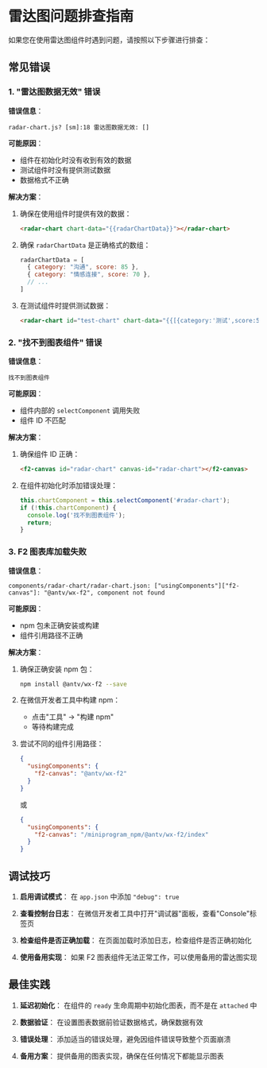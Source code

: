 # 雷达图问题排查指南

如果您在使用雷达图组件时遇到问题，请按照以下步骤进行排查：

## 常见错误

### 1. "雷达图数据无效" 错误

**错误信息**：
```
radar-chart.js? [sm]:18 雷达图数据无效: []
```

**可能原因**：
- 组件在初始化时没有收到有效的数据
- 测试组件时没有提供测试数据
- 数据格式不正确

**解决方案**：
1. 确保在使用组件时提供有效的数据：
   ```html
   <radar-chart chart-data="{{radarChartData}}"></radar-chart>
   ```

2. 确保 `radarChartData` 是正确格式的数组：
   ```javascript
   radarChartData = [
     { category: "沟通", score: 85 },
     { category: "情感连接", score: 70 },
     // ...
   ]
   ```

3. 在测试组件时提供测试数据：
   ```html
   <radar-chart id="test-chart" chart-data="{{[{category:'测试',score:50}]}}"></radar-chart>
   ```

### 2. "找不到图表组件" 错误

**错误信息**：
```
找不到图表组件
```

**可能原因**：
- 组件内部的 `selectComponent` 调用失败
- 组件 ID 不匹配

**解决方案**：
1. 确保组件 ID 正确：
   ```html
   <f2-canvas id="radar-chart" canvas-id="radar-chart"></f2-canvas>
   ```

2. 在组件初始化时添加错误处理：
   ```javascript
   this.chartComponent = this.selectComponent('#radar-chart');
   if (!this.chartComponent) {
     console.log('找不到图表组件');
     return;
   }
   ```

### 3. F2 图表库加载失败

**错误信息**：
```
components/radar-chart/radar-chart.json: ["usingComponents"]["f2-canvas"]: "@antv/wx-f2", component not found
```

**可能原因**：
- npm 包未正确安装或构建
- 组件引用路径不正确

**解决方案**：
1. 确保正确安装 npm 包：
   ```bash
   npm install @antv/wx-f2 --save
   ```

2. 在微信开发者工具中构建 npm：
   - 点击"工具" -> "构建 npm"
   - 等待构建完成

3. 尝试不同的组件引用路径：
   ```json
   {
     "usingComponents": {
       "f2-canvas": "@antv/wx-f2"
     }
   }
   ```
   或
   ```json
   {
     "usingComponents": {
       "f2-canvas": "/miniprogram_npm/@antv/wx-f2/index"
     }
   }
   ```

## 调试技巧

1. **启用调试模式**：
   在 `app.json` 中添加 `"debug": true`

2. **查看控制台日志**：
   在微信开发者工具中打开"调试器"面板，查看"Console"标签页

3. **检查组件是否正确加载**：
   在页面加载时添加日志，检查组件是否正确初始化

4. **使用备用实现**：
   如果 F2 图表组件无法正常工作，可以使用备用的雷达图实现

## 最佳实践

1. **延迟初始化**：
   在组件的 `ready` 生命周期中初始化图表，而不是在 `attached` 中

2. **数据验证**：
   在设置图表数据前验证数据格式，确保数据有效

3. **错误处理**：
   添加适当的错误处理，避免因组件错误导致整个页面崩溃

4. **备用方案**：
   提供备用的图表实现，确保在任何情况下都能显示图表 